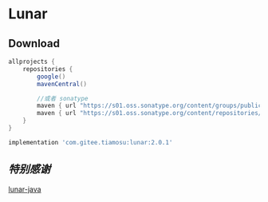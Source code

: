 # Lunar

## Download

```groovy
allprojects {
    repositories {
        google()
        mavenCentral()

        //或者 sonatype
        maven { url "https://s01.oss.sonatype.org/content/groups/public" }
        maven { url "https://s01.oss.sonatype.org/content/repositories/releases" }
    }
}
```

``` groovy
implementation 'com.gitee.tiamosu:lunar:2.0.1'
```

## *特别感谢*

[lunar-java](https://github.com/6tail/lunar-java)
